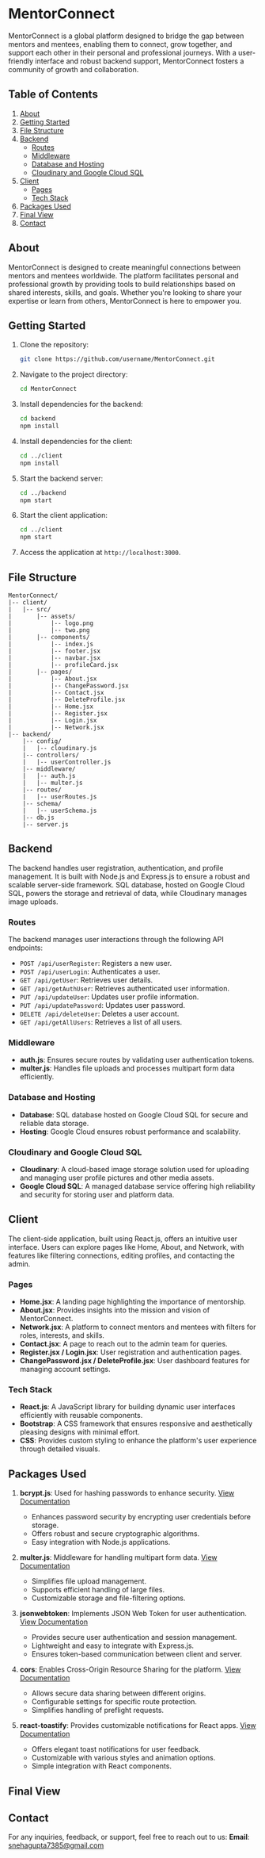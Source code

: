 # MentorConnect

MentorConnect is a global platform designed to bridge the gap between mentors and mentees, enabling them to connect, grow together, and support each other in their personal and professional journeys. With a user-friendly interface and robust backend support, MentorConnect fosters a community of growth and collaboration.

## Table of Contents

1. [About](#about)
2. [Getting Started](#getting-started)
3. [File Structure](#file-structure)
4. [Backend](#backend)
   - [Routes](#routes)
   - [Middleware](#middleware)
   - [Database and Hosting](#database-and-hosting)
   - [Cloudinary and Google Cloud SQL](#cloudinary-and-google-cloud-sql)
5. [Client](#client)
   - [Pages](#pages)
   - [Tech Stack](#tech-stack)
6. [Packages Used](#packages-used)
7. [Final View](#final-view)
8. [Contact](#contact)

## About

MentorConnect is designed to create meaningful connections between mentors and mentees worldwide. The platform facilitates personal and professional growth by providing tools to build relationships based on shared interests, skills, and goals. Whether you're looking to share your expertise or learn from others, MentorConnect is here to empower you.

## Getting Started

1. Clone the repository:
   ```bash
   git clone https://github.com/username/MentorConnect.git
   ```
2. Navigate to the project directory:
   ```bash
   cd MentorConnect
   ```
3. Install dependencies for the backend:
   ```bash
   cd backend
   npm install
   ```
4. Install dependencies for the client:
   ```bash
   cd ../client
   npm install
   ```
5. Start the backend server:
   ```bash
   cd ../backend
   npm start
   ```
6. Start the client application:
   ```bash
   cd ../client
   npm start
   ```
7. Access the application at `http://localhost:3000`.

## File Structure

```
MentorConnect/
|-- client/
|   |-- src/
|       |-- assets/
|           |-- logo.png
|           |-- two.png
|       |-- components/
|           |-- index.js
|           |-- footer.jsx
|           |-- navbar.jsx
|           |-- profileCard.jsx
|       |-- pages/
|           |-- About.jsx
|           |-- ChangePassword.jsx
|           |-- Contact.jsx
|           |-- DeleteProfile.jsx
|           |-- Home.jsx
|           |-- Register.jsx
|           |-- Login.jsx
|           |-- Network.jsx
|-- backend/
    |-- config/
    |   |-- cloudinary.js
    |-- controllers/
    |   |-- userController.js
    |-- middleware/
    |   |-- auth.js
    |   |-- multer.js
    |-- routes/
    |   |-- userRoutes.js
    |-- schema/
    |   |-- userSchema.js
    |-- db.js
    |-- server.js
```

## Backend

The backend handles user registration, authentication, and profile management. It is built with Node.js and Express.js to ensure a robust and scalable server-side framework. SQL database, hosted on Google Cloud SQL, powers the storage and retrieval of data, while Cloudinary manages image uploads.

### Routes

The backend manages user interactions through the following API endpoints:
- `POST /api/userRegister`: Registers a new user.
- `POST /api/userLogin`: Authenticates a user.
- `GET /api/getUser`: Retrieves user details.
- `GET /api/getAuthUser`: Retrieves authenticated user information.
- `PUT /api/updateUser`: Updates user profile information.
- `PUT /api/updatePassword`: Updates user password.
- `DELETE /api/deleteUser`: Deletes a user account.
- `GET /api/getAllUsers`: Retrieves a list of all users.

### Middleware

- **auth.js**: Ensures secure routes by validating user authentication tokens.
- **multer.js**: Handles file uploads and processes multipart form data efficiently.

### Database and Hosting

- **Database**: SQL database hosted on Google Cloud SQL for secure and reliable data storage.
- **Hosting**: Google Cloud ensures robust performance and scalability.

### Cloudinary and Google Cloud SQL

- **Cloudinary**: A cloud-based image storage solution used for uploading and managing user profile pictures and other media assets.
- **Google Cloud SQL**: A managed database service offering high reliability and security for storing user and platform data.

## Client

The client-side application, built using React.js, offers an intuitive user interface. Users can explore pages like Home, About, and Network, with features like filtering connections, editing profiles, and contacting the admin.

### Pages

- **Home.jsx**: A landing page highlighting the importance of mentorship.
- **About.jsx**: Provides insights into the mission and vision of MentorConnect.
- **Network.jsx**: A platform to connect mentors and mentees with filters for roles, interests, and skills.
- **Contact.jsx**: A page to reach out to the admin team for queries.
- **Register.jsx / Login.jsx**: User registration and authentication pages.
- **ChangePassword.jsx / DeleteProfile.jsx**: User dashboard features for managing account settings.

### Tech Stack

- **React.js**: A JavaScript library for building dynamic user interfaces efficiently with reusable components.
- **Bootstrap**: A CSS framework that ensures responsive and aesthetically pleasing designs with minimal effort.
- **CSS**: Provides custom styling to enhance the platform's user experience through detailed visuals.

## Packages Used

1. **bcrypt.js**: Used for hashing passwords to enhance security. [View Documentation](https://www.npmjs.com/package/bcrypt)
   - Enhances password security by encrypting user credentials before storage.
   - Offers robust and secure cryptographic algorithms.
   - Easy integration with Node.js applications.

2. **multer.js**: Middleware for handling multipart form data. [View Documentation](https://www.npmjs.com/package/multer)
   - Simplifies file upload management.
   - Supports efficient handling of large files.
   - Customizable storage and file-filtering options.

3. **jsonwebtoken**: Implements JSON Web Token for user authentication. [View Documentation](https://www.npmjs.com/package/jsonwebtoken)
   - Provides secure user authentication and session management.
   - Lightweight and easy to integrate with Express.js.
   - Ensures token-based communication between client and server.

4. **cors**: Enables Cross-Origin Resource Sharing for the platform. [View Documentation](https://www.npmjs.com/package/cors)
   - Allows secure data sharing between different origins.
   - Configurable settings for specific route protection.
   - Simplifies handling of preflight requests.

5. **react-toastify**: Provides customizable notifications for React apps. [View Documentation](https://www.npmjs.com/package/react-toastify)
   - Offers elegant toast notifications for user feedback.
   - Customizable with various styles and animation options.
   - Simple integration with React components.
## Final View

## Contact

For any inquiries, feedback, or support, feel free to reach out to us:
**Email**: snehagupta7385@gmail.com
